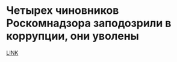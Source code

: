 # Четырех чиновников Роскомнадзора заподозрили в коррупции, они уволены



[LINK](https://varlamov.ru/2238000.html)
